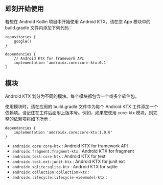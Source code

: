 ## 即刻开始使用

若想在 Android Kotlin 项目中开始使用 Android KTX，请在您 App 模块中的 build.gradle 文件内添加下列代码：

```
repositories {
    google()
}

dependencies {
    // Android KTX for framework API
    implementation 'androidx.core:core-ktx:0.1'
}
```

## 模块

Android KTX 划分为不同的模块。每个模块都包含一个或多个软件包。

使用模块时，请在应用的 build.gradle 文件中为每个 Android KTX 工件添加一个依赖项。请记住在工件后面附上版本号。例如，如果您使用 core-ktx 模块，则完整的依赖项将如下所示：

```
dependencies {
    implementation 'androidx.core:core-ktx:1.0.0'
}
```

* `androidx.core:core-ktx` : Android KTX for framework API
* `androidx.fragment:fragment-ktx` : Android KTX for fragment
* `androidx.test:core-ktx` : Android KTX for test
* `androidx.test.ext:junit-ktx` : Android KTX for junit ext
* `androidx.sqlite:sqlite-ktx` : Android KTX for sqlite
* `androidx.collection:collection-ktx` : 
* `androidx.lifecycle:lifecycle-viewmodel-ktx` : 


